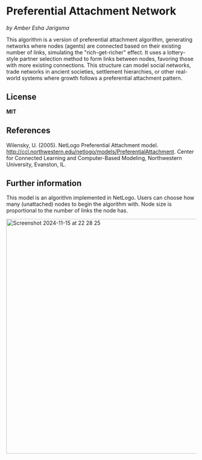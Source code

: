 # Preferential Attachment Network
*by Amber Esha Jarigsma*  

This algorithm is a version of preferential attachment algorithm, generating networks where nodes (agents) are connected based on their existing number of links, simulating the "rich-get-richer" effect. It uses a lottery-style partner selection method to form links between nodes, favoring those with more existing connections. This structure can model social networks, trade networks in ancient societies, settlement hierarchies, or other real-world systems where growth follows a preferential attachment pattern.  

## License
**MIT** 

## References
Wilensky, U. (2005). NetLogo Preferential Attachment model. http://ccl.northwestern.edu/netlogo/models/PreferentialAttachment. Center for Connected Learning and Computer-Based Modeling, Northwestern University, Evanston, IL.

## Further information
This model is an algorithm implemented in NetLogo. 
Users can choose how many (unattached) nodes to begin the algorithm with. 
Node size is proportional to the number of links the node has.

<img width="622" alt="Screenshot 2024-11-15 at 22 28 25" src="https://github.com/user-attachments/assets/b7b7b9fa-aeb2-49ce-bd3d-ea9482c05f2f">
